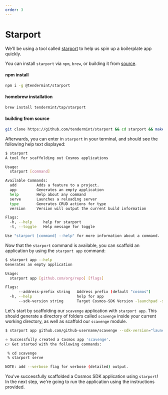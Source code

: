 ```yaml
---
order: 3
---
```


# Starport

We'll be using a tool called [starport](https://github.com/tendermint/starport) to help us spin up a boilerplate app quickly. 

You can install `starport` via `npm`, `brew`, or building it from [source](https://github.com/tendermint/starport).

#### npm install
```bash
npm i -g @tendermint/starport
```

#### homebrew installation
```bash
brew install tendermint/tap/starport
```

#### building from source
```bash
git clone https://github.com/tendermint/starport && cd starport && make
```


Afterwards, you can enter in `starport` in your terminal, and should see the following help text displayed:
```sh
$ starport
A tool for scaffolding out Cosmos applications

Usage:
  starport [command]

Available Commands:
  add         Adds a feature to a project.
  app         Generates an empty application
  help        Help about any command
  serve       Launches a reloading server
  type        Generates CRUD actions for type
  version     Version will output the current build information

Flags:
  -h, --help     help for starport
  -t, --toggle   Help message for toggle

Use "starport [command] --help" for more information about a command.
```

Now that the `starport` command is available, you can scaffold an application by using the `starport app` command:

```bash
$ starport app --help
Generates an empty application

Usage:
  starport app [github.com/org/repo] [flags]

Flags:
      --address-prefix string   Address prefix (default "cosmos")
  -h, --help                    help for app
      --sdk-version string      Target Cosmos-SDK Version -launchpad -stargate (default "stargate")
```

Let's start by scaffolding our `scavenge` application with `starport app`. This should generate a directory of folders called `scavenge` inside your current working directory, as well as scaffold our `scavenge` module. 

```bash
$ starport app github.com/github-username/scavenge --sdk-version="launchpad"

⭐️ Successfully created a Cosmos app 'scavenge'.
👉 Get started with the following commands:

 % cd scavenge
 % starport serve

NOTE: add --verbose flag for verbose (detailed) output.
```

You've successfully scaffolded a Cosmos SDK application using `starport`! In the next step, we're going to run the application using the instructions provided. 
